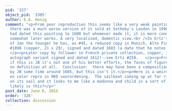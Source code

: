```yaml
---
pid: '327'
object_pid: '3305'
author: E.A. Honig
comment: "<p>From poor reproduction this seems like a very weak painting, although
  there was a much worse version of it sold at Sotheby's London in 1996!<br />Ertz
  had dated this painting to 1600 but whomever made it, it is more connected to Brueghel's
  somewhat later works. A very localized, domestic view.<br />In Ertz's catalogue
  of Jan the Younger he has, as #45, a reduced copy in Munich, Alte Pinakothek, inv.
  #1898 (copper, 21 x 29), signed and dated 1603 (a date that he notes must be wrong).
  </p><p>Later copy by follower in French private collection, copper, 19 x 23.  Possibly
  autograph variant signed and dated 1612!--see Ertz #258.   </p><p>From RKD photo
  if this is JB it's not one of his better efforts, the faces of figures have essentially
  no definition at all.  Conclusion:  there may have been a composition like this
  by JB some time around 1605, but this isn't it.</p><p>Here is a weird thing I notice
  on color repro in RKD voorordening.  The sailboat coming up at far right has a picture
  on its sail and it looks to me like a madonna and child in a sort of mandorla.  How
  likely is this?</p>"
post_date: June 6, 2015
order: '326'
collection: discussion
---
```

